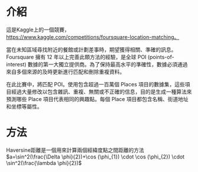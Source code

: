 # 介紹
這是Kaggle上的一個競賽，https://www.kaggle.com/competitions/foursquare-location-matching。    

當在未知區域尋找附近的餐館或計劃差事時，期望獲得相關、準確的訊息。Foursquare 擁有 12 年以上完善此類方法的經驗，是全球 POI (points-of-interest) 數據的第一大獨立提供商。為了保持最高水平的準確性，數據必須通過來自多個來源的及時更新進行匹配和刪除重複資料。     

在此比賽中，將匹配 POI。使用包含超過一百萬個 Places 項目的數據集，這些項目經過大量修改以包含雜訊、重複、無關或不正確的信息，目的是生成一種算法來預測哪些 Place 項目代表相同的興趣點。每個 Place 項目都包含名稱、街道地址和坐標等屬性。

# 方法
Haversine距離是一個用來計算兩個經緯度點之間距離的方法   
$a=\sin^2(\frac{\Delta \phi}{2})+\cos (\phi_{1}) \cdot \cos (\phi_{2}) \cdot \sin^2(\frac{\lambda \phi}{2})$
